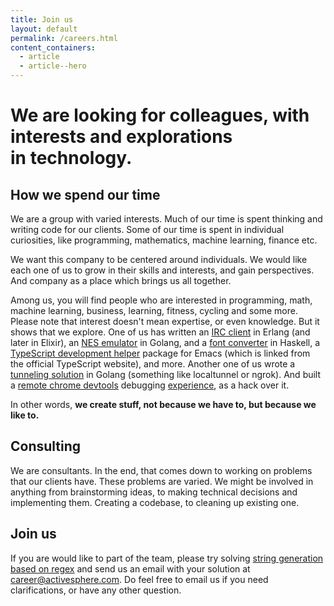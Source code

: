 ```yaml
---
title: Join us
layout: default
permalink: /careers.html
content_containers:
  - article
  - article--hero
---
```

<div class="hero hero--green article__hero">
  <div class="layout hero__wrapper">
    <h1 class="hero__title">We are looking for colleagues, with interests and explorations in technology.</h1>
  </div>
</div>

## How we spend our time

We are a group with varied interests. Much of our time is spent thinking and writing code for our clients. Some of our time is spent in individual curiosities, like programming, mathematics, machine learning, finance etc.

We want this company to be centered around individuals. We would like each one of us to grow in their skills and interests, and gain perspectives. And company as a place which brings us all together.

Among us, you will find people who are interested in programming, math, machine learning, business, learning, fitness, cycling and some more. Please note that interest doesn't mean expertise, or even knowledge. But it shows that we explore. One of us has written an [IRC client](https://github.com/ananthakumaran/erbot) in Erlang (and later in Elixir), an [NES emulator](https://github.com/ananthakumaran/neato) in Golang, and a [font converter](https://github.com/ananthakumaran/webify) in Haskell, a [TypeScript development helper](https://github.com/ananthakumaran/tide) package for Emacs (which is linked from the official TypeScript website), and more. Another one of us wrote a [tunneling solution](https://github.com/ciju/gotunnel) in Golang (something like localtunnel or ngrok). And built a [remote chrome devtools](https://github.com/ciju/devmirror) debugging [experience](https://hasgeek.tv/bangalorejs/6/563-devsync-demo-by-ciju-cherian), as a hack over it.


In other words, **we create stuff, not because we have to, but because we like to.**


## Consulting

We are consultants. In the end, that comes down to working on problems that our clients have. These problems are varied. We might be involved in anything from brainstorming ideas, to making technical decisions and implementing them. Creating a codebase, to cleaning up existing one.

<!-- Our clients are usually startups. Some of them want to scale their solutions. Others want to build a product from scratch. Sometimes, it involves understanding a new domain, and building a solution from the ground up. Sometimes they have a team, and we work with them. Some other times, it's about helping with an existing codebase. -->

<!-- To give an idea of the more interesting work -- One is about capturing the energy consumption time series, and charting it in different ways (graphing (D3) with heavy interaction). For another client we built the architecture to record videos and run them though a pipeline of algorithms. In other words, they spent their time and energy on vision algorithms (their expertise) and we helped them with putting that expertise out as a product. It has often been the case that our clients are in some business domain, and we have to understand that domain and build solutions for them. -->


## Join us

If you are would like to part of the team, please try solving [string generation based on regex](/problems/regex-gen.html) and send us an email with your solution at [career@activesphere.com](mailto:career@activesphere.com). Do feel free to email us if you need clarifications, or have any other question.
<br>
<br>
